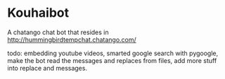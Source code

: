 Kouhaibot
=========

A chatango chat bot that resides in http://hummingbirdtempchat.chatango.com/

todo:
embedding youtube videos,
smarted google search with pygoogle,
make the bot read the messages and replaces from files,
add more stuff into replace and messages.
